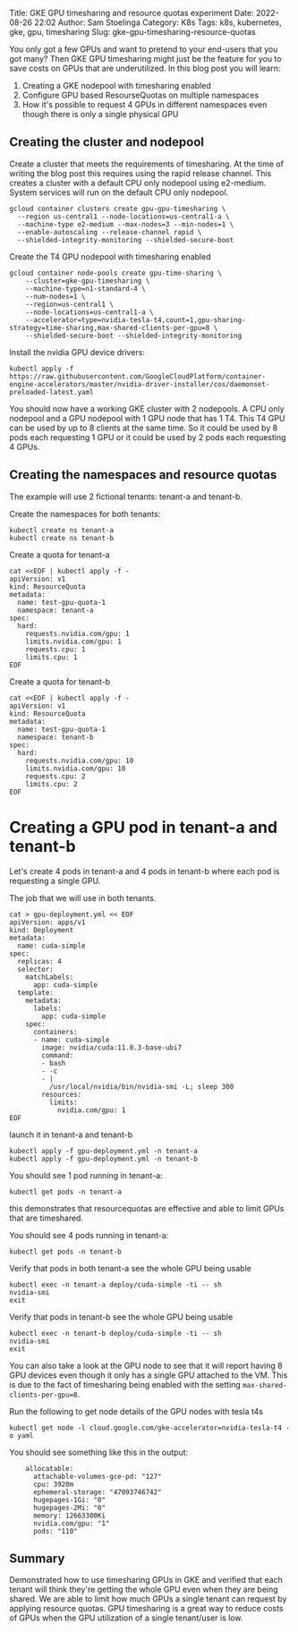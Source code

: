 Title: GKE GPU timesharing and resource quotas experiment
Date: 2022-08-26 22:02
Author: Sam Stoelinga
Category: K8s
Tags: k8s, kubernetes, gke, gpu, timesharing
Slug: gke-gpu-timesharing-resource-quotas

You only got a few GPUs and want to pretend to your end-users that you got
many? Then GKE GPU timesharing might just be the feature for you to save
costs on GPUs that are underutilized. In this
blog post you will learn:

1. Creating a GKE nodepool with timesharing enabled
2. Configure GPU based ResourseQuotas on multiple namespaces
3. How it's possible to request 4 GPUs in different namespaces even though there is only a single physical GPU


## Creating the cluster and nodepool
Create a cluster that meets the requirements of timesharing. At the time of
writing the blog post this requires using the rapid release channel.
This creates a cluster with a default CPU only nodepool using e2-medium.
System services will run on the default CPU only nodepool.

```
gcloud container clusters create gpu-gpu-timesharing \
  --region us-central1 --node-locations=us-central1-a \
  --machine-type e2-medium --max-nodes=3 --min-nodes=1 \
  --enable-autoscaling --release-channel rapid \
  --shielded-integrity-monitoring --shielded-secure-boot
```
 

Create the T4 GPU nodepool with timesharing enabled
```
gcloud container node-pools create gpu-time-sharing \
    --cluster=gke-gpu-timesharing \
    --machine-type=n1-standard-4 \
    --num-nodes=1 \
    --region=us-central1 \
    --node-locations=us-central1-a \
    --accelerator=type=nvidia-tesla-t4,count=1,gpu-sharing-strategy=time-sharing,max-shared-clients-per-gpu=8 \
    --shielded-secure-boot --shielded-integrity-monitoring
```

Install the nvidia GPU device drivers:
```
kubectl apply -f https://raw.githubusercontent.com/GoogleCloudPlatform/container-engine-accelerators/master/nvidia-driver-installer/cos/daemonset-preloaded-latest.yaml
```

You should now have a working GKE cluster with 2 nodepools. A CPU only nodepool and a GPU nodepool with 1 GPU node that has 1 T4.
This T4 GPU can be used by up to 8 clients at the same time. So it could be used by 8 pods each
requesting 1 GPU or it could be used by 2 pods each requesting 4 GPUs.


## Creating  the namespaces and resource quotas
The example will use 2 fictional tenants: tenant-a and tenant-b.

Create the namespaces for both tenants:
```
kubectl create ns tenant-a
kubectl create ns tenant-b
```


Create a quota for tenant-a
```
cat <<EOF | kubectl apply -f -
apiVersion: v1
kind: ResourceQuota
metadata:
  name: test-gpu-quota-1
  namespace: tenant-a
spec:
  hard:
    requests.nvidia.com/gpu: 1
    limits.nvidia.com/gpu: 1
    requests.cpu: 1
    limits.cpu: 1
EOF
```

Create a quota for tenant-b
```
cat <<EOF | kubectl apply -f -
apiVersion: v1
kind: ResourceQuota
metadata:
  name: test-gpu-quota-1
  namespace: tenant-b
spec:
  hard:
    requests.nvidia.com/gpu: 10
    limits.nvidia.com/gpu: 10
    requests.cpu: 2
    limits.cpu: 2
EOF
```

# Creating a GPU pod in tenant-a and tenant-b
Let's create 4 pods in tenant-a and 4 pods in tenant-b where each pod
is requesting a single GPU.


The job that we will use in both tenants.
```
cat > gpu-deployment.yml << EOF
apiVersion: apps/v1
kind: Deployment
metadata:
  name: cuda-simple
spec:
  replicas: 4
  selector:
    matchLabels:
      app: cuda-simple
  template:
    metadata:
      labels:
        app: cuda-simple
    spec:
      containers:
      - name: cuda-simple
        image: nvidia/cuda:11.0.3-base-ubi7
        command:
        - bash
        - -c
        - |
          /usr/local/nvidia/bin/nvidia-smi -L; sleep 300
        resources:
          limits:
            nvidia.com/gpu: 1
EOF
```

launch it in tenant-a and tenant-b
```
kubectl apply -f gpu-deployment.yml -n tenant-a
kubectl apply -f gpu-deployment.yml -n tenant-b
```

You should see 1 pod running in tenant-a:
```
kubectl get pods -n tenant-a
```
this demonstrates that resourcequotas are effective
and able to limit GPUs that are timeshared.

You should see 4 pods running in tenant-a:
```
kubectl get pods -n tenant-b
```

Verify that pods in both tenant-a see the whole GPU being usable
```
kubectl exec -n tenant-a deploy/cuda-simple -ti -- sh
nvidia-smi
exit
```

Verify that pods in tenant-b  see the whole GPU being usable
```
kubectl exec -n tenant-b deploy/cuda-simple -ti -- sh
nvidia-smi
exit
```

You can also take a look at the GPU node to see that it will
report having 8 GPU devices even though it only has a single GPU
attached to the VM. This is due to the fact of timesharing being
enabled with the setting `max-shared-clients-per-gpu=8`. 

Run the following to get node details of the GPU nodes with tesla t4s
```
kubectl get node -l cloud.google.com/gke-accelerator=nvidia-tesla-t4 -o yaml
```

You should see something like this in the output:
```
    allocatable:
      attachable-volumes-gce-pd: "127"
      cpu: 3920m
      ephemeral-storage: "47093746742"
      hugepages-1Gi: "0"
      hugepages-2Mi: "0"
      memory: 12663300Ki
      nvidia.com/gpu: "1"
      pods: "110"
```


## Summary
Demonstrated how to use timesharing GPUs in GKE and verified that each tenant
will think they're getting the whole GPU even when they are being shared.
We are able to limit how much GPUs a single tenant can request by applying
resource quotas. GPU timesharing is a great way to reduce costs of GPUs when the
GPU utilization of a single tenant/user is low.
